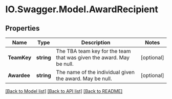 # IO.Swagger.Model.AwardRecipient
## Properties

Name | Type | Description | Notes
------------ | ------------- | ------------- | -------------
**TeamKey** | **string** | The TBA team key for the team that was given the award. May be null. | [optional] 
**Awardee** | **string** | The name of the individual given the award. May be null. | [optional] 

[[Back to Model list]](../README.md#documentation-for-models) [[Back to API list]](../README.md#documentation-for-api-endpoints) [[Back to README]](../README.md)

